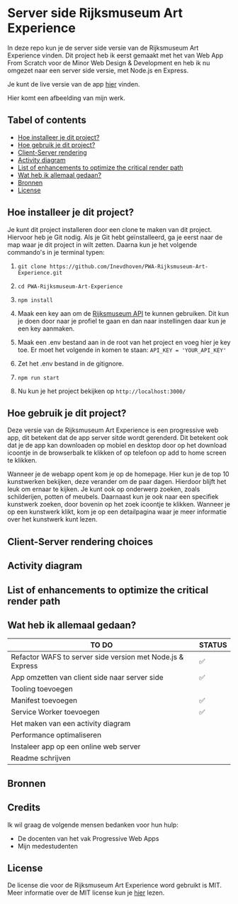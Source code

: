 # Server side Rijksmuseum Art Experience

In deze repo kun je de server side versie van de Rijksmuseum Art Experience vinden. Dit project heb ik eerst gemaakt met het van Web App From Scratch voor de Minor Web Design & Development en heb ik nu omgezet naar een server side versie, met Node.js en Express.

Je kunt de live versie van de app [hier](https://rijksmuseum-art-experience.cyclic.app) vinden.

Hier komt een afbeelding van mijn werk.

## Tabel of contents

- [Hoe installeer je dit project?](#hoe-installeer-je-dit-project)
- [Hoe gebruik je dit project?](#hoe-gebruik-je-dit-project)
- [Client-Server rendering](#client-server-rendering)
- [Activity diagram](#activity-diagram)
- [List of enhancements to optimize the critical render path](#list-of-enhancements-to-optimize-the-critical-render-path)
- [Wat heb ik allemaal gedaan?](#wat-heb-ik-allemaal-gedaan)
- [Bronnen](#bronnen)
- [License](#license)

## Hoe installeer je dit project?

Je kunt dit project installeren door een clone te maken van dit project. Hiervoor heb je Git nodig. Als je Git hebt geïnstalleerd, ga je eerst naar de map waar je dit project in wilt zetten. Daarna kun je het volgende commando's in je terminal typen:

1. `git clone https://github.com/Inevdhoven/PWA-Rijksmuseum-Art-Experience.git`

2. `cd PWA-Rijksmuseum-Art-Experience`

3. `npm install`

4. Maak een key aan om de [Rijksmuseum API](https://www.rijksmuseum.nl/nl/rijksstudio/) te kunnen gebruiken. Dit kun je doen door naar je profiel te gaan en dan naar instellingen daar kun je een key aanmaken.

5. Maak een .env bestand aan in de root van het project en voeg hier je key toe. Er moet het volgende in komen te staan: `API_KEY = 'YOUR_API_KEY'`

6. Zet het .env bestand in de gitignore.

7. `npm run start`

8. Nu kun je het project bekijken op `http://localhost:3000/`

## Hoe gebruik je dit project?

Deze versie van de Rijksmuseum Art Experience is een progressive web app, dit betekent dat de app server sitde wordt gerenderd. Dit betekent ook dat je de app kan downloaden op mobiel en desktop door op het download icoontje in de browserbalk te klikken of op telefoon op add to home screen te klikken.

Wanneer je de webapp opent kom je op de homepage. Hier kun je de top 10 kunstwerken bekijken, deze verander om de paar dagen. Hierdoor blijft het leuk om ernaar te kijken. Je kunt ook op onderwerp zoeken, zoals schilderijen, potten of meubels. Daarnaast kun je ook naar een specifiek kunstwerk zoeken, door bovenin op het zoek icoontje te klikken. Wanneer je op een kunstwerk klikt, kom je op een detailpagina waar je meer informatie over het kunstwerk kunt lezen.

## Client-Server rendering choices

## Activity diagram

## List of enhancements to optimize the critical render path

## Wat heb ik allemaal gedaan?

| TO DO                                                      | STATUS             |
| ---------------------------------------------------------- | ------------------ |
| Refactor WAFS to server side version met Node.js & Express | :white_check_mark: |
| App omzetten van client side naar server side              | :white_check_mark: |
| Tooling toevoegen                                          |                    |
| Manifest toevoegen                                         | :white_check_mark: |
| Service Worker toevoegen                                   | :white_check_mark: |
| Het maken van een activity diagram                         |                    |
| Performance optimaliseren                                  |                    |
| Instaleer app op een online web server                     |                    |
| Readme schrijven                                           |                    |

## Bronnen

## Credits

Ik wil graag de volgende mensen bedanken voor hun hulp:

- De docenten van het vak Progressive Web Apps
- Mijn medestudenten

## License

De license die voor de Rijksmuseum Art Experience word gebruikt is MIT. Meer informatie over de MIT license kun je [hier](https://github.com/Inevdhoven/PWA-Rijksmuseum-Art-Experience/blob/main/LICENSE) lezen.

<!-- Here are some hints for your project! -->

<!-- Start out with a title and a description -->

<!-- Add a nice image here at the end of the week, showing off your shiny frontend 📸 -->

<!-- Add a link to your live demo in Github Pages 🌐-->

<!-- replace the code in the /docs folder with your own, so you can showcase your work with GitHub Pages 🌍 -->

<!-- Maybe a table of contents here? 📚 -->

<!-- ☝️ replace this description with a description of your own work -->

<!-- How about a section that describes how to install this project? 🤓 -->

<!-- ...but how does one use this project? What are its features 🤔 -->

<!-- ...you should implement an explanation of client- server rendering choices 🍽 -->

<!-- ...and an activity diagram including the Service Worker 📈 -->

<!-- This would be a good place for a list of enhancements to optimize the critical render path implemented your app  -->

<!-- Maybe a checklist of done stuff and stuff still on your wishlist? ✅ -->

<!-- We all stand on the shoulders of giants, please link all the sources you used in to create this project. -->

<!-- How about a license here? When in doubt use GNU GPL v3. 📜  -->
